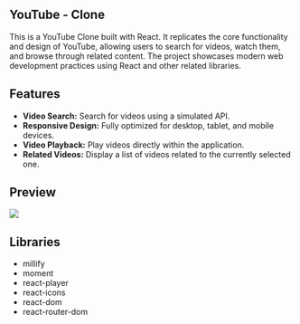 ## YouTube - Clone
This is a YouTube Clone built with React. It replicates the core functionality and design of YouTube, allowing users to search for videos, watch them, and browse through related content. The project showcases modern web development practices using React and other related libraries.

## Features
- **Video Search:** Search for videos using a simulated API.
- **Responsive Design:** Fully optimized for desktop, tablet, and mobile devices.
- **Video Playback:** Play videos directly within the application.
- **Related Videos:** Display a list of videos related to the currently selected one.

## Preview
![](youtube.gif)

##  Libraries
- millify
- moment
- react-player
- react-icons
- react-dom
- react-router-dom

